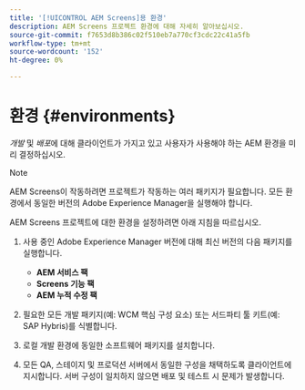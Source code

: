 ```yaml
---
title: '[!UICONTROL AEM Screens]용 환경'
description: AEM Screens 프로젝트 환경에 대해 자세히 알아보십시오.
source-git-commit: f7653d8b386c02f510eb7a770cf3cdc22c41a5fb
workflow-type: tm+mt
source-wordcount: '152'
ht-degree: 0%

---
```



# 환경 {#environments}

*개발* 및 *배포*&#x200B;에 대해 클라이언트가 가지고 있고 사용자가 사용해야 하는 AEM 환경을 미리 결정하십시오.

>[!NOTE]
>
>AEM Screens이 작동하려면 프로젝트가 작동하는 여러 패키지가 필요합니다. 모든 환경에서 동일한 버전의 Adobe Experience Manager을 실행해야 합니다.

AEM Screens 프로젝트에 대한 환경을 설정하려면 아래 지침을 따르십시오.

1. 사용 중인 Adobe Experience Manager 버전에 대해 최신 버전의 다음 패키지를 실행합니다.

   * **AEM 서비스 팩**
   * **Screens 기능 팩**
   * **AEM 누적 수정 팩**

1. 필요한 모든 개발 패키지(예: WCM 핵심 구성 요소) 또는 서드파티 툴 키트(예: SAP Hybris)를 식별합니다.

1. 로컬 개발 환경에 동일한 소프트웨어 패키지를 설치합니다.

1. 모든 QA, 스테이지 및 프로덕션 서버에서 동일한 구성을 채택하도록 클라이언트에 지시합니다. 서버 구성이 일치하지 않으면 배포 및 테스트 시 문제가 발생합니다.
